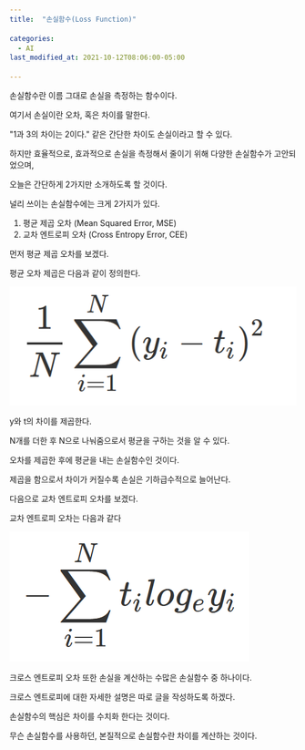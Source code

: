 ```yaml
---
title:  "손실함수(Loss Function)"

categories:
  - AI
last_modified_at: 2021-10-12T08:06:00-05:00

---
```



손실함수란 이름 그대로 손실을 측정하는 함수이다.

여기서 손실이란 오차, 혹은 차이를 말한다.

"1과 3의 차이는 2이다." 같은 간단한 차이도 손실이라고 할 수 있다.

하지만 효율적으로, 효과적으로 손실을 측정해서 줄이기 위해 다양한 손실함수가 고안되었으며,

오늘은 간단하게 2가지만 소개하도록 할 것이다.

널리 쓰이는 손실함수에는 크게 2가지가 있다.

1. 평균 제곱 오차 (Mean Squared Error, MSE)
2. 교차 엔트로피 오차 (Cross Entropy Error, CEE)

먼저 평균 제곱 오차를 보겠다.

평균 오차 제곱은 다음과 같이 정의한다.

![](/assets/image/loss_function/mse.png)

y와 t의 차이를 제곱한다.

N개를 더한 후 N으로 나눠줌으로서 평균을 구하는 것을 알 수 있다.

오차를 제곱한 후에 평균을 내는 손실함수인 것이다.

제곱을 함으로서 차이가 커질수록 손실은 기하급수적으로 늘어난다.



다음으로 교차 엔트로피 오차를 보겠다.

교차 엔트로피 오차는 다음과 같다

![](/assets/image/loss_function/cee.png)

크로스 엔트로피 오차 또한 손실을 계산하는 수많은 손실함수 중 하나이다.

크로스 엔트로피에 대한 자세한 설명은 따로 글을 작성하도록 하겠다.



손실함수의 핵심은 차이를 수치화 한다는 것이다.

무슨 손실함수를 사용하던, 본질적으로 손실함수란 차이를 계산하는 것이다.
